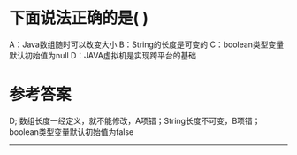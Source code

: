# 下面说法正确的是( )

A：Java数组随时可以改变大小
B：String的长度是可变的
C：boolean类型变量默认初始值为null
D：JAVA虚拟机是实现跨平台的基础

# 参考答案

D;
数组长度一经定义，就不能修改，A项错；String长度不可变，B项错；boolean类型变量默认初始值为false


---
